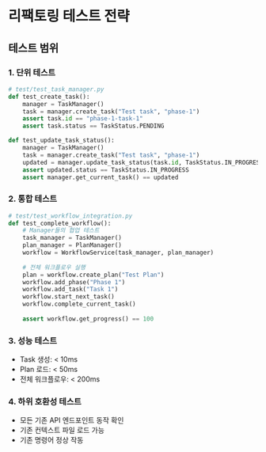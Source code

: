 # 리팩토링 테스트 전략

## 테스트 범위

### 1. 단위 테스트
```python
# test/test_task_manager.py
def test_create_task():
    manager = TaskManager()
    task = manager.create_task("Test task", "phase-1")
    assert task.id == "phase-1-task-1"
    assert task.status == TaskStatus.PENDING

def test_update_task_status():
    manager = TaskManager()
    task = manager.create_task("Test task", "phase-1")
    updated = manager.update_task_status(task.id, TaskStatus.IN_PROGRESS)
    assert updated.status == TaskStatus.IN_PROGRESS
    assert manager.get_current_task() == updated
```

### 2. 통합 테스트
```python
# test/test_workflow_integration.py
def test_complete_workflow():
    # Manager들의 협업 테스트
    task_manager = TaskManager()
    plan_manager = PlanManager()
    workflow = WorkflowService(task_manager, plan_manager)
    
    # 전체 워크플로우 실행
    plan = workflow.create_plan("Test Plan")
    workflow.add_phase("Phase 1")
    workflow.add_task("Task 1")
    workflow.start_next_task()
    workflow.complete_current_task()
    
    assert workflow.get_progress() == 100
```

### 3. 성능 테스트
- Task 생성: < 10ms
- Plan 로드: < 50ms
- 전체 워크플로우: < 200ms

### 4. 하위 호환성 테스트
- 모든 기존 API 엔드포인트 동작 확인
- 기존 컨텍스트 파일 로드 가능
- 기존 명령어 정상 작동
